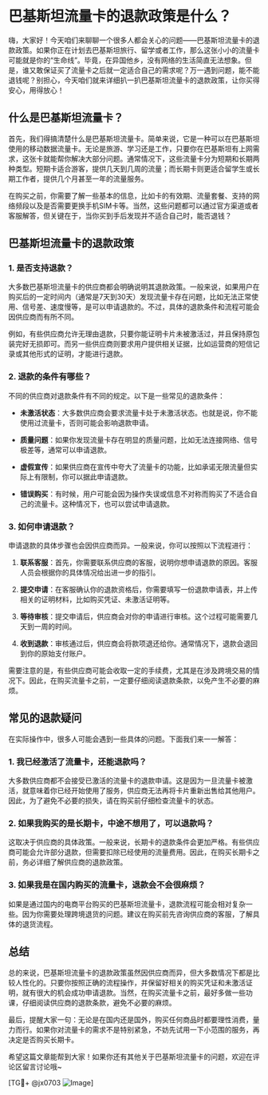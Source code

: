 # 巴基斯坦流量卡的退款政策是什么？

嗨，大家好！今天咱们来聊聊一个很多人都会关心的问题——巴基斯坦流量卡的退款政策。如果你正在计划去巴基斯坦旅行、留学或者工作，那么这张小小的流量卡可能就是你的“生命线”。毕竟，在异国他乡，没有网络的生活简直无法想象。但是，谁又敢保证买了流量卡之后就一定适合自己的需求呢？万一遇到问题，能不能退钱呢？别担心，今天咱们就来详细扒一扒巴基斯坦流量卡的退款政策，让你买得安心，用得放心！

## 什么是巴基斯坦流量卡？

首先，我们得搞清楚什么是巴基斯坦流量卡。简单来说，它是一种可以在巴基斯坦使用的移动数据流量卡。无论是旅游、学习还是工作，只要你在巴基斯坦有上网需求，这张卡就能帮你解决大部分问题。通常情况下，这些流量卡分为短期和长期两种类型。短期卡适合游客，提供几天到几周的流量；而长期卡则更适合留学生或长期工作者，提供几个月甚至一年的流量服务。

在购买之前，你需要了解一些基本的信息，比如卡的有效期、流量套餐、支持的网络频段以及是否需要更换手机SIM卡等。当然，这些问题都可以通过官方渠道或者客服解答，但关键在于，当你买到手后发现并不适合自己时，能否退钱？

## 巴基斯坦流量卡的退款政策

### 1. 是否支持退款？

大多数巴基斯坦流量卡的供应商都会明确说明其退款政策。一般来说，如果用户在购买后的一定时间内（通常是7天到30天）发现流量卡存在问题，比如无法正常使用、信号差、速度慢等，是可以申请退款的。不过，具体的退款条件和流程可能会因供应商而有所不同。

例如，有些供应商允许无理由退款，只要你能证明卡片未被激活过，并且保持原包装完好无损即可。而另一些供应商则要求用户提供相关证据，比如运营商的短信记录或其他形式的证明，才能进行退款。

### 2. 退款的条件有哪些？

不同的供应商对退款条件有不同的规定。以下是一些常见的退款条件：

- **未激活状态**：大多数供应商会要求流量卡处于未激活状态。也就是说，你不能使用过流量卡，否则可能会影响退款申请。
  
- **质量问题**：如果你发现流量卡存在明显的质量问题，比如无法连接网络、信号极差等，通常可以申请退款。

- **虚假宣传**：如果供应商在宣传中夸大了流量卡的功能，比如承诺无限流量但实际上有限制，你可以据此申请退款。

- **错误购买**：有时候，用户可能会因为操作失误或信息不对称而购买了不适合自己的流量卡。这种情况下，也可以尝试申请退款。

### 3. 如何申请退款？

申请退款的具体步骤也会因供应商而异。一般来说，你可以按照以下流程进行：

1. **联系客服**：首先，你需要联系供应商的客服，说明你想申请退款的原因。客服人员会根据你的具体情况给出进一步的指引。

2. **提交申请**：在客服确认你的退款资格后，你需要填写一份退款申请表，并上传相关的证明材料，比如购买凭证、未激活证明等。

3. **等待审核**：提交申请后，供应商会对你的申请进行审核。这个过程可能需要几天到一周的时间。

4. **收到退款**：审核通过后，供应商会将款项退还给你。通常情况下，退款会退回到你的原始支付账户。

需要注意的是，有些供应商可能会收取一定的手续费，尤其是在涉及跨境交易的情况下。因此，在购买流量卡之前，一定要仔细阅读退款条款，以免产生不必要的麻烦。

## 常见的退款疑问

在实际操作中，很多人可能会遇到一些具体的问题。下面我们来一一解答：

### 1. 我已经激活了流量卡，还能退款吗？

大多数供应商都不会接受已激活的流量卡的退款申请。这是因为一旦流量卡被激活，就意味着你已经开始使用了服务，供应商无法再将卡片重新出售给其他用户。因此，为了避免不必要的损失，请在购买前仔细检查流量卡的状态。

### 2. 如果我购买的是长期卡，中途不想用了，可以退款吗？

这取决于供应商的具体政策。一般来说，长期卡的退款条件会更加严格。有些供应商可能会允许部分退款，但需要扣除已经使用的流量费用。因此，在购买长期卡之前，务必详细了解供应商的退款政策。

### 3. 如果我是在国内购买的流量卡，退款会不会很麻烦？

如果是通过国内的电商平台购买的巴基斯坦流量卡，退款流程可能会相对复杂一些。因为你需要处理跨境退货的问题。建议在购买前先咨询供应商的客服，了解具体的退货流程。

## 总结

总的来说，巴基斯坦流量卡的退款政策虽然因供应商而异，但大多数情况下都是比较人性化的。只要你按照正确的流程操作，并保留好相关的购买凭证和未激活证明，就有很大的机会成功申请退款。当然，在购买流量卡之前，最好多做一些功课，仔细阅读供应商的退款条款，避免不必要的麻烦。

最后，提醒大家一句：无论是在国内还是国外，购买任何商品时都要理性消费，量力而行。如果你对流量卡的需求不是特别紧急，不妨先试用一下小范围的服务，再决定是否购买长期卡。

希望这篇文章能帮到大家！如果你还有其他关于巴基斯坦流量卡的问题，欢迎在评论区留言讨论哦~

[TG💪+ @jx0703 ![Image](https://github.com/user-attachments/assets/dbca1d08-cadb-493c-b0ec-ad6f7a83f270)]